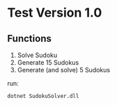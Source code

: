 # Test Version 1.0

## Functions

1. Solve Sudoku
2. Generate 15 Sudokus
3. Generate (and solve) 5 Sudokus

run:
```
dotnet SudokuSolver.dll
```
